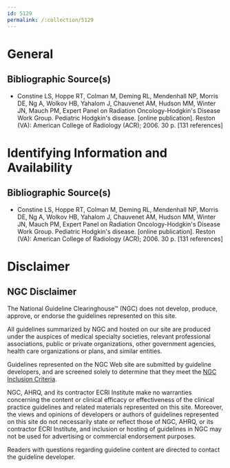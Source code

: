 ```yaml
---
id: 5129
permalink: /:collection/5129
---
```


# General

## Bibliographic Source(s)

- Constine LS, Hoppe RT, Colman M, Deming RL, Mendenhall NP, Morris DE, Ng A, Wolkov HB, Yahalom J, Chauvenet AM, Hudson MM, Winter JN, Mauch PM, Expert Panel on Radiation Oncology-Hodgkin's Disease Work Group. Pediatric Hodgkin's disease. [online publication]. Reston (VA): American College of Radiology (ACR); 2006. 30 p. [131 references]

# Identifying Information and Availability

## Bibliographic Source(s)

- Constine LS, Hoppe RT, Colman M, Deming RL, Mendenhall NP, Morris DE, Ng A, Wolkov HB, Yahalom J, Chauvenet AM, Hudson MM, Winter JN, Mauch PM, Expert Panel on Radiation Oncology-Hodgkin's Disease Work Group. Pediatric Hodgkin's disease. [online publication]. Reston (VA): American College of Radiology (ACR); 2006. 30 p. [131 references]

# Disclaimer

## NGC Disclaimer

The National Guideline Clearinghouse™ (NGC) does not develop, produce, approve, or endorse the guidelines represented on this site.

All guidelines summarized by NGC and hosted on our site are produced under the auspices of medical specialty societies, relevant professional associations, public or private organizations, other government agencies, health care organizations or plans, and similar entities.

Guidelines represented on the NGC Web site are submitted by guideline developers, and are screened solely to determine that they meet the [NGC Inclusion Criteria](/help-and-about/summaries/inclusion-criteria).

NGC, AHRQ, and its contractor ECRI Institute make no warranties concerning the content or clinical efficacy or effectiveness of the clinical practice guidelines and related materials represented on this site. Moreover, the views and opinions of developers or authors of guidelines represented on this site do not necessarily state or reflect those of NGC, AHRQ, or its contractor ECRI Institute, and inclusion or hosting of guidelines in NGC may not be used for advertising or commercial endorsement purposes.

Readers with questions regarding guideline content are directed to contact the guideline developer.

